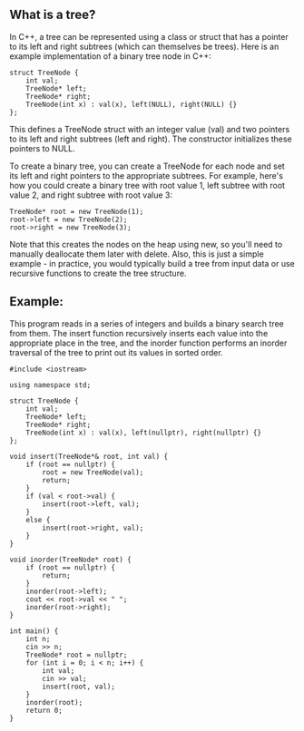 ## What is a tree?
In C++, a tree can be represented using a class or struct that has a pointer to its left and right subtrees (which can themselves be trees). Here is an example implementation of a binary tree node in C++:

```
struct TreeNode {
    int val;
    TreeNode* left;
    TreeNode* right;
    TreeNode(int x) : val(x), left(NULL), right(NULL) {}
};
```

This defines a TreeNode struct with an integer value (val) and two pointers to its left and right subtrees (left and right). The constructor initializes these pointers to NULL.

To create a binary tree, you can create a TreeNode for each node and set its left and right pointers to the appropriate subtrees. For example, here's how you could create a binary tree with root value 1, left subtree with root value 2, and right subtree with root value 3:

```
TreeNode* root = new TreeNode(1);
root->left = new TreeNode(2);
root->right = new TreeNode(3);

```

Note that this creates the nodes on the heap using new, so you'll need to manually deallocate them later with delete. Also, this is just a simple example - in practice, you would typically build a tree from input data or use recursive functions to create the tree structure.

## Example:
This program reads in a series of integers and builds a binary search tree from them. The insert function recursively inserts each value into the appropriate place in the tree, and the inorder function performs an inorder traversal of the tree to print out its values in sorted order.

```
#include <iostream>

using namespace std;

struct TreeNode {
    int val;
    TreeNode* left;
    TreeNode* right;
    TreeNode(int x) : val(x), left(nullptr), right(nullptr) {}
};

void insert(TreeNode*& root, int val) {
    if (root == nullptr) {
        root = new TreeNode(val);
        return;
    }
    if (val < root->val) {
        insert(root->left, val);
    }
    else {
        insert(root->right, val);
    }
}

void inorder(TreeNode* root) {
    if (root == nullptr) {
        return;
    }
    inorder(root->left);
    cout << root->val << " ";
    inorder(root->right);
}

int main() {
    int n;
    cin >> n;
    TreeNode* root = nullptr;
    for (int i = 0; i < n; i++) {
        int val;
        cin >> val;
        insert(root, val);
    }
    inorder(root);
    return 0;
}

```